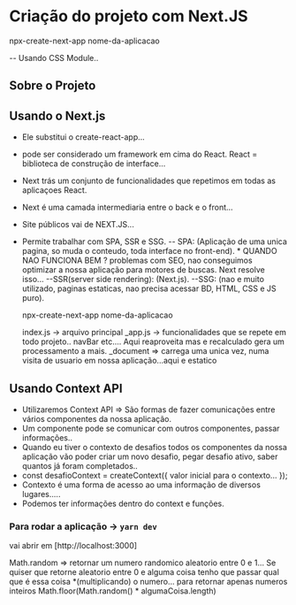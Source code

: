 # Criação do projeto com Next.JS
npx-create-next-app nome-da-aplicacao

-- Usando CSS Module..

## Sobre o Projeto


## Usando o Next.js
 - Ele substitui o create-react-app...
 - pode ser considerado um framework em cima do React. React = biblioteca de construção de interface...
 - Next trás um conjunto de funcionalidades que repetimos em todas as aplicaçoes React.
 - Next é uma camada intermediaria entre o back e o front...
 - Site públicos vai de NEXT.JS...
 - Permite trabalhar com SPA, SSR e SSG.
    -- SPA: (Aplicação de uma unica pagina, so muda o conteudo, toda interface no front-end). 
        * QUANDO NAO FUNCIONA BEM ? problemas com SEO, nao conseguimos optimizar a nossa aplicação para motores de buscas. Next resolve isso...
    --SSR(server side rendering): (Next.js).
    --SSG: (nao e muito utilizado, paginas estaticas, nao precisa acessar BD, HTML, CSS e JS puro).


    npx-create-next-app nome-da-aplicacao

    index.js -> arquivo principal 
    _app.js -> funcionalidades que se repete em todo projeto.. navBar etc.... Aqui reaproveita mas e recalculado gera um processamento a mais.
    _document => carrega uma unica vez, numa visita de usuario em nossa aplicação...aqui e estatico

## Usando Context API
- Utilizaremos Context API => São formas de fazer comunicações entre vários componentes da nossa aplicação. 
- Um componente pode se comunicar com outros componentes, passar informações..
- Quando eu tiver o contexto de desafios todos os componentes da nossa aplicação vão poder criar um novo desafio, pegar desafio ativo, saber quantos já foram completados..
- const desafioContext = createContext({ valor inicial para o contexto... });
- Contexto é uma forma de acesso ao uma informação de diversos lugares.....
- Podemos ter informações dentro do context e funções.
### Para rodar a aplicação ->  `yarn dev`

vai abrir em [http://localhost:3000]


Math.random => retornar um numero randomico aleatorio entre 0 e 1... Se quiser que retorne aleatorio entre 0 e alguma coisa tenho que passar qual que é essa coisa *(multiplicando) o numero...
para retornar apenas numeros inteiros Math.floor(Math.random() * algumaCoisa.length)